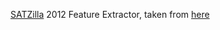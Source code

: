 [SATZilla](https://www.cs.ubc.ca/labs/algorithms/Projects/SATzilla/) 2012 Feature Extractor, taken from [here](http://www.cs.ubc.ca/labs/beta/Projects/SATzilla/SAT-feature-code-2012.tar.gz)